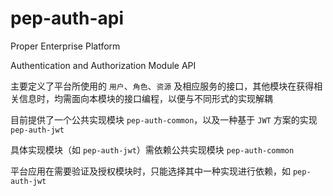 pep-auth-api
============

Proper Enterprise Platform

Authentication and Authorization Module API

主要定义了平台所使用的 `用户`、`角色`、`资源` 及相应服务的接口，其他模块在获得相关信息时，均需面向本模块的接口编程，以便与不同形式的实现解耦

目前提供了一个公共实现模块 `pep-auth-common`，以及一种基于 `JWT` 方案的实现 `pep-auth-jwt`

具体实现模块（如 `pep-auth-jwt`）需依赖公共实现模块 `pep-auth-common`

平台应用在需要验证及授权模块时，只能选择其中一种实现进行依赖，如 `pep-auth-jwt`